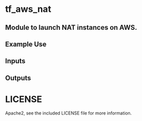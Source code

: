 # tf_aws_nat 

## Module to launch NAT instances on AWS.

## Example Use

## Inputs

## Outputs

# LICENSE

Apache2, see the included LICENSE file for more information.
  
